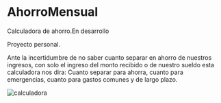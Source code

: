 # AhorroMensual

Calculadora de ahorro.En desarrollo

Proyecto personal. 



Ante la incertidumbre de no saber cuanto separar en ahorro de nuestros ingresos, con solo el ingreso del monto recibido o de nuestro sueldo esta calculadora nos dira:
Cuanto separar para ahorra, cuanto para emergencias, cuanto para gastos comunes y de largo plazo.

![calculadora](https://user-images.githubusercontent.com/81161385/120401806-1cd02800-c317-11eb-875b-cd6e89f067f5.jpg)
